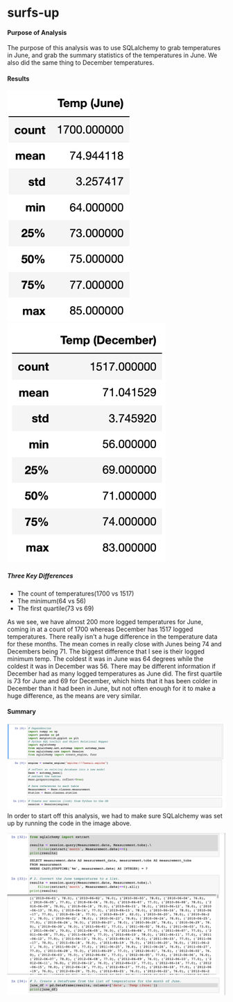 # surfs-up
#### Purpose of Analysis
The purpose of this analysis was to use SQLalchemy to grab temperatures in June, and grab the summary statistics of the temperatures in June. We also did the same thing to December temperatures.
#### Results

![](junetemp.png) ![](dectemps.png)
##### Three Key Differences
* The count of temperatures(1700 vs 1517)
* The minimum(64 vs 56)
* The first quartile(73 vs 69)

As we see, we have almost 200 more logged temperatures for June, coming in at a count of 1700 whereas December has 1517 logged temperatures. There really isn't a huge difference in the temperature data for these months. The mean comes in really close with Junes being 74 and Decembers being 71. The biggest difference that I see is their logged minimum temp. The coldest it was in June was 64 degrees while the coldest it was in December was 56. There may be different information if December had as many logged temperatures as June did. The first quartile is 73 for June and 69 for December, which hints that it has been colder in December than it had been in June, but not often enough for it to make a huge difference, as the means are very similar.

#### Summary
![](prep.png)
In order to start off this analysis, we had to make sure SQLalchemy was set up by running the code in the image above.

![](june.png)
